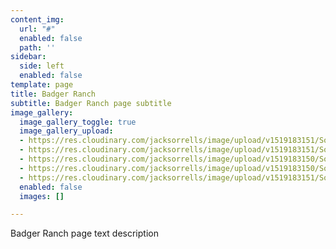 ```yaml
---
content_img:
  url: "#"
  enabled: false
  path: ''
sidebar:
  side: left
  enabled: false
template: page
title: Badger Ranch
subtitle: Badger Ranch page subtitle
image_gallery:
  image_gallery_toggle: true
  image_gallery_upload:
  - https://res.cloudinary.com/jacksorrells/image/upload/v1519183151/SorrellsandCo/badger-ranch-popup/SC_Badger_Ranch3.jpg
  - https://res.cloudinary.com/jacksorrells/image/upload/v1519183151/SorrellsandCo/badger-ranch-popup/SC_Badger_Ranch12.jpg
  - https://res.cloudinary.com/jacksorrells/image/upload/v1519183150/SorrellsandCo/badger-ranch-popup/SC_Badger_Ranch11.jpg
  - https://res.cloudinary.com/jacksorrells/image/upload/v1519183150/SorrellsandCo/badger-ranch-popup/SC_Badger_Ranch10.jpg
  - https://res.cloudinary.com/jacksorrells/image/upload/v1519183151/SorrellsandCo/badger-ranch-popup/SC_Badger_Ranch1.jpg
  enabled: false
  images: []

---
```

Badger Ranch page text description